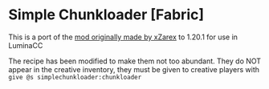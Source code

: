 # Simple Chunkloader [Fabric]

This is a port of the [mod originally made by xZarex](https://modrinth.com/mod/simple-chunkloader-fabric) to 1.20.1 for use in LuminaCC

The recipe has been modified to make them not too abundant. They do NOT appear in the creative inventory, they must be given to creative players with `give @s simplechunkloader:chunkloader`